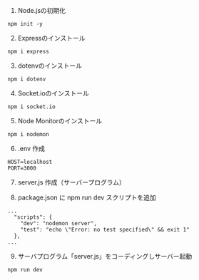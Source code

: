 
1. Node.jsの初期化
```
npm init -y
```

2. Expressのインストール
```
npm i express
```

3. dotenvのインストール
```
npm i dotenv
```

4. Socket.ioのインストール
```
npm i socket.io
```

5. Node Monitorのインストール
```
npm i nodemon
```

6. .env 作成
```
HOST=localhost
PORT=3000
```

7. server.js 作成（サーバープログラム）

8. package.json に npm run dev スクリプトを追加

```
...
  "scripts": {
    "dev": "nodemon server",
    "test": "echo \"Error: no test specified\" && exit 1"
  },
...
```

9. サーバプログラム「server.js」をコーディングしサーバー起動
```
npm run dev
```
